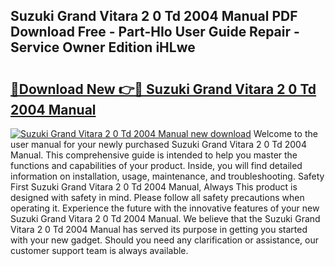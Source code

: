 ## Suzuki Grand Vitara 2 0 Td 2004 Manual PDF Download Free - Part-HIo User Guide Repair - Service Owner Edition iHLwe

# <h2><a href="http://bc48284.oget.top/?id=Suzuki+Grand+Vitara+2+0+Td+2004+Manual">🔗Download New 👉🔴 Suzuki Grand Vitara 2 0 Td 2004 Manual</a></h2>

[![Suzuki Grand Vitara 2 0 Td 2004 Manual new download](https://i.imgur.com/5g1atiW.png)](http://bc48284.oget.top/?id=Suzuki+Grand+Vitara+2+0+Td+2004+Manual)
Welcome to the user manual for your newly purchased Suzuki Grand Vitara 2 0 Td 2004 Manual. This comprehensive guide is intended to help you master the functions and capabilities of your product. Inside, you will find detailed information on installation, usage, maintenance, and troubleshooting. Safety First Suzuki Grand Vitara 2 0 Td 2004 Manual, Always This product is designed with safety in mind. Please follow all safety precautions when operating it. Experience the future with the innovative features of your new Suzuki Grand Vitara 2 0 Td 2004 Manual. We believe that the Suzuki Grand Vitara 2 0 Td 2004 Manual has served its purpose in getting you started with your new gadget. Should you need any clarification or assistance, our customer support team is always available.

